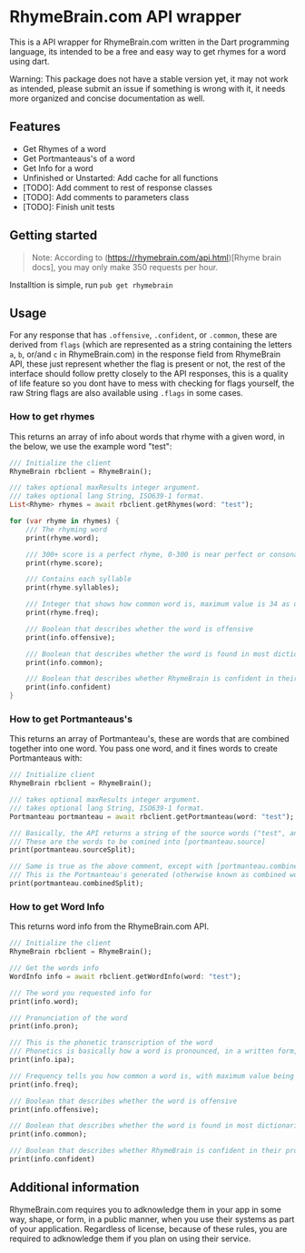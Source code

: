 # RhymeBrain.com API wrapper
This is a API wrapper for RhymeBrain.com written in the Dart programming language, its intended to be a free and easy way to get rhymes for a word using dart. 

Warning: This package does not have a stable version yet, it may not work as intended, please submit an issue if something is wrong with it, it needs more organized and concise documentation as well.

## Features

- Get Rhymes of a word
- Get Portmanteaus's of a word
- Get Info for a word
- Unfinished or Unstarted: Add cache for all functions
- [TODO]: Add comment to rest of response classes
- [TODO]: Add comments to parameters class
- [TODO]: Finish unit tests

## Getting started

> Note: According to (https://rhymebrain.com/api.html)[Rhyme brain docs], you may only make 350 requests per hour.

Installtion is simple, run `pub get rhymebrain`

## Usage

For any response that has `.offensive`, `.confident`, or `.common`, these are derived from `flags` (which are represented as a string containing the letters `a`, `b`, or/and `c` in RhymeBrain.com) in the response field from RhymeBrain API, these just represent whether the flag is present or not, the rest of the interface should follow pretty closely to the API responses, this is a quality of life feature so you dont have to mess with checking for flags yourself, the raw String flags are also available using `.flags` in some cases.

### How to get rhymes
This returns an array of info about words that rhyme with a given word, in the below, we use the example word "test":
```dart
/// Initialize the client
RhymeBrain rbclient = RhymeBrain();

/// takes optional maxResults integer argument.
/// takes optional lang String, ISO639-1 format.
List<Rhyme> rhymes = await rbclient.getRhymes(word: "test");

for (var rhyme in rhymes) {
    /// The rhyming word
    print(rhyme.word);

    /// 300+ score is a perfect rhyme, 0-300 is near perfect or consonant
    print(rhyme.score);

    /// Contains each syllable
    print(rhyme.syllables);

    /// Integer that shows how common word is, maximum value is 34 as of 6/14/23.
    print(rhyme.freq);

    /// Boolean that describes whether the word is offensive
    print(info.offensive);

    /// Boolean that describes whether the word is found in most dictionaries
    print(info.common);

    /// Boolean that describes whether RhymeBrain is confident in their pronunciation of the word.
    print(info.confident)
}
```

### How to get Portmanteaus's
This returns an array of Portmanteau's, these are words that are combined together into one word. You pass one word, and it fines words to create Portmanteaus with:
```dart
/// Initialize client
RhymeBrain rbclient = RhymeBrain();

/// takes optional maxResults integer argument.
/// takes optional lang String, ISO639-1 format.
Portmanteau portmanteau = await rbclient.getPortmanteau(word: "test");

/// Basically, the API returns a string of the source words ("test", and the portmanteau), separated with commas, sourceSplit is just an array of the words without commas. You may access raw String with [portmanteau.source] if neccesary.
/// These are the words to be comined into [portmanteau.source]
print(portmanteau.sourceSplit);

/// Same is true as the above comment, except with [portmanteau.combined] being the raw value.
/// This is the Portmanteau's generated (otherwise known as combined words) word.
print(portmanteau.combinedSplit);
```

### How to get Word Info
This returns word info from the RhymeBrain.com API.
```dart
/// Initialize the client
RhymeBrain rbclient = RhymeBrain();

/// Get the words info
WordInfo info = await rbclient.getWordInfo(word: "test");

/// The word you requested info for
print(info.word);

/// Pronunciation of the word
print(info.pron);

/// This is the phonetic transcription of the word
/// Phonetics is basically how a word is pronounced, in a written form, it assigns certain sounds in a word to written text.
print(info.ipa);

/// Frequency tells you how common a word is, with maximum value being 34 as of 6/14/23.
print(info.freq);

/// Boolean that describes whether the word is offensive
print(info.offensive);

/// Boolean that describes whether the word is found in most dictionaries
print(info.common);

/// Boolean that describes whether RhymeBrain is confident in their pronunciation of the word.
print(info.confident)
```

## Additional information

RhymeBrain.com requires you to adknowledge them in your app in some way, shape, or form, in a public manner, when you use their systems as part of your application. Regardless of license, because of these rules, you are required to adknowledge them if you plan on using their service.

